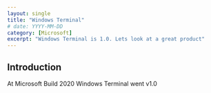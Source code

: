 ```yaml
---
layout: single
title: "Windows Terminal"
# date: YYYY-MM-DD
category: [Microsoft]
excerpt: "Windows Terminal is 1.0. Lets look at a great product"
---
```

## Introduction

At Microsoft Build 2020 Windows Terminal went v1.0 